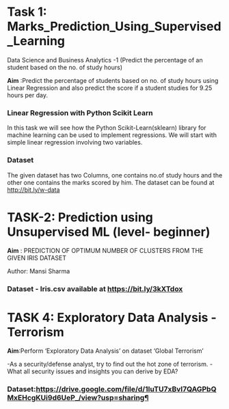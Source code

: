 # Task 1: Marks_Prediction_Using_Supervised_Learning
Data Science and Business Analytics -1 (Predict the percentage of an student based on the no. of study hours)

__Aim__ :Predict the percentage of students based on no. of study hours using Linear Regression and also predict the score if a student studies for 9.25 hours per day.

### Linear Regression with Python Scikit Learn

In this task we will see how the Python Scikit-Learn(sklearn) library for machine learning can be used to implement regressions. We will start with simple linear regression involving two variables.

### Dataset

The given dataset has two Columns, one contains no.of study hours and the other one contains the marks scored by him. The dataset can be found at http://bit.ly/w-data

# TASK-2: Prediction using Unsupervised ML (level- beginner)
__Aim__ : PREDICTION OF OPTIMUM NUMBER OF CLUSTERS FROM THE GIVEN IRIS DATASET

Author: Mansi Sharma
### Dataset - Iris.csv available at https://bit.ly/3kXTdox


# TASK 4: Exploratory Data Analysis - Terrorism
__Aim__:Perform ‘Exploratory Data Analysis’ on dataset ‘Global Terrorism’

-As a security/defense analyst, try to find out the hot zone of terrorism.
-What all security issues and insights you can derive by EDA?

### Dataset:https://drive.google.com/file/d/1luTU7xBvI7QAGPbQMxEHcgKUi9d6UeP_/view?usp=sharing¶
